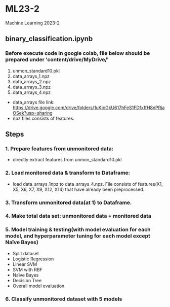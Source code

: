 # ML23-2
Machine Learning 2023-2

## binary_classification.ipynb
### Before execute code in google colab, file below should be prepared under 'content/drive/MyDrive/' 
1. unmon_standard10.pkl
2. data_arrays_1.npz
3. data_arrays_2.npz
4. data_arrays_3.npz
5. data_arrays_4.npz
- data_arrays file link:
https://drive.google.com/drive/folders/1uKioGkU617hFeS1FDfxffH8nPRjaOSek?usp=sharing
- npz files consists of features.

## Steps
### 1.	Prepare features from unmonitored data: 
- directly extract features from unmon_standard10.pkl

### 2.	Load monitored data & transform to Dataframe: 
- load data_arrays_1npz to data_arrays_4.npz. File consists of features(X1, X5, X6, X7, X9, X12, X14) that have already been preprocessed. 

### 3.	Transform unmonitored data(at 1) to Dataframe.

### 4.	Make total data set: unmonitored data + monitored data

### 5.	Model training & testing(with model evaluation for each model, and hyperparameter tuning for each model except Naïve Bayes)
- Split dataset
-	Logistic Regression
-	Linear SVM
-	SVM with RBF
-	Naïve Bayes
-	Decision Tree
-	Overall model evaluation

### 6.	Classify unmonitored dataset with 5 models
